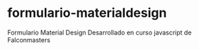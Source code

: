 # formulario-materialdesign
Formulario Material Design Desarrollado en curso javascript de Falconmasters 
